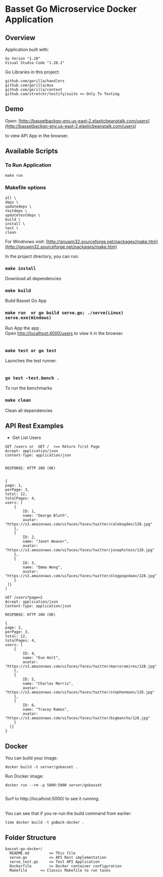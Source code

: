 # Basset Go Microservice Docker Application


## Overview

Application built with:

```
Go Verion "1.10"
Visual Studio Code "1.20.1"

```

Go Libraries in this project:

```
github.com/gorilla/handlers
github.com/gorilla/mux
github.com/gorilla/context
github.com/stretchr/testify/suite <= Only To Testing 

```

## Demo

Open: [http://bassetbackgo-env.us-east-2.elasticbeanstalk.com/users](http://bassetbackgo-env.us-east-2.elasticbeanstalk.com/users) 

to view API App in the browser.


## Available Scripts

### To Run Application

```
make run 

```

### Makefile options

    all \
	deps \
	updatedeps \
	testdeps \
	updatetestdeps \
	build \
	install \
	test \
	clean 


For Windnows visit: [http://gnuwin32.sourceforge.net/packages/make.htm](http://gnuwin32.sourceforge.net/packages/make.htm)

In the project directory, you can run:

### `make install`

  Download all dependencies

### `make build`

  Build Basset Go App
  
### `make run  or go build serve.go; ./serve(Linux) serve.exe(Windows)`

Run App the app .<br>
Open [http://localhost:4000/users](http://localhost:4000/users) to view it in the browser.<br><br>

### `make test or go test`

Launches the test runner.<br><br>

### `go test -test.bench .`

To run the benchmarks

### `make clean`

  Clean all dependencies

## API Rest Examples

- Get List Users

```
GET /users or  GET /  <== Return first Page
Accept: application/json
Content-Type: application/json


RESPONSE: HTTP 200 (OK)


{
page: 1,
perPage: 3,
total: 12,
totalPages: 4,
users: [
	{
		ID: 1,
		name: "George Bluth",
		avatar: "https://s3.amazonaws.com/uifaces/faces/twitter/calebogden/128.jpg"
	},
	{
		ID: 2,
		name: "Janet Weaver",
		avatar: "https://s3.amazonaws.com/uifaces/faces/twitter/josephstein/128.jpg"
	},
	{
		ID: 3,
		name: "Emma Wong",
		avatar: "https://s3.amazonaws.com/uifaces/faces/twitter/olegpogodaev/128.jpg"
	}
 ]}
)
```

```
GET /users?page=2
Accept: application/json
Content-Type: application/json

RESPONSE: HTTP 200 (OK)

{
page: 2,
perPage: 3,
total: 12,
totalPages: 4,
users: [
	{
		ID: 4,
		name: "Eve Holt",
		avatar: "https://s3.amazonaws.com/uifaces/faces/twitter/marcoramires/128.jpg"
	},
	{
		ID: 5,
		name: "Charles Morris",
		avatar: "https://s3.amazonaws.com/uifaces/faces/twitter/stephenmoon/128.jpg"
	},
	{
		ID: 6,
		name: "Tracey Ramos",
		avatar: "https://s3.amazonaws.com/uifaces/faces/twitter/bigmancho/128.jpg"
	}
  ]}
}

```


## Docker

You can build your image:

```
docker build -t server/gobasset .

```

 Run Docker image:
 
```
docker run --rm -p 5000:5000 server/gobasset


```
Surf to http://localhost:5000/ to see it running. <br/><br/>



You can see that if you re-run the build command from earlier:
 
```
time docker build -t goBack-docker .

```

## Folder Structure

```
basset-go-docker/
  README.md         <= This file
  serve.go          <= API Rest implementation
  serve_test.go     <= Test API Application
  Dockerfile        <= Docker container configuration
  Makefile	    <= Classic Makefile to run tasks
 
```

